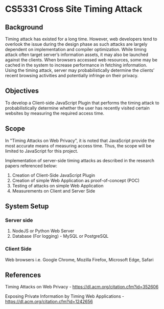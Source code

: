 # CS5331 Cross Site Timing Attack 

## Background 

Timing attack has existed for a long time. However, web developers tend to overlook the issue during the design phase as such attacks are largely dependent on implementation and compiler optimization. While timing attack often target server’s information assets, it may also be launched against the clients. When browsers accessed web resources, some may be cached in the system to increase performance in fetching information. Using the timing attack, server may probabilistically determine the clients’ recent browsing activities and potentially infringe on their privacy. 

## Objectives 
To develop a Client-side JavaScript Plugin that performs the timing attack to probabilistically determine whether the user has recently visited certain websites by measuring the required access time.  

## Scope 
In "Timing Attacks on Web Privacy", it is noted that JavaScript provide the most accurate means of measuring access time. Thus, the scope will be limited to JavaScript for this project. 

Implementation of server-side timing attacks as described in the research papers referenced below: 

1. Creation of Client-Side JavaScript Plugin 
2. Creation of simple Web Application as proof-of-concept (POC) 
3. Testing of attacks on simple Web Application 
4. Measurements on Client and Server Side 

## System Setup 

### Server side 
1. NodeJS or Python Web Server
2. Database (For logging) - MySQL or PostgreSQL 

### Client Side 
Web browsers i.e. Google Chrome, Mozilla Firefox, Microsoft Edge, Safari 

## References 
Timing Attacks on Web Privacy - https://dl.acm.org/citation.cfm?id=352606

Exposing Private Information by Timing Web Applications - https://dl.acm.org/citation.cfm?id=1242656 
